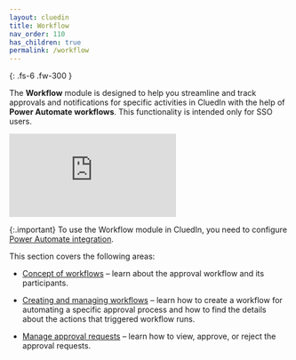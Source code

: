 ```yaml
---
layout: cluedin
title: Workflow
nav_order: 110
has_children: true
permalink: /workflow
---
```


{: .fs-6 .fw-300 }

The **Workflow** module is designed to help you streamline and track approvals and notifications for specific activities in CluedIn with the help of **Power Automate workflows**. This functionality is intended only for SSO users.

<div class="videoFrame">
<iframe src="https://player.vimeo.com/video/1012496200?badge=0&amp;autopause=0&amp;player_id=0&amp;app_id=58479" frameborder="0" allow="autoplay; fullscreen; picture-in-picture; clipboard-write" title="Workflows in CluedIn"></iframe>
</div>

{:.important}
To use the Workflow module in CluedIn, you need to configure [Power Automate integration](/microsoft-integration/power-automate).

This section covers the following areas:

- [Concept of workflows](/workflow/concept-of-approvals) – learn about the approval workflow and its participants.

- [Creating and managing workflows](/workflow/create-and-manage-workflows) – learn how to create a workflow for automating a specific approval process and how to find the details about the actions that triggered workflow runs.

- [Manage approval requests](/workflow/manage-approval-requests) – learn how to view, approve, or reject the approval requests.